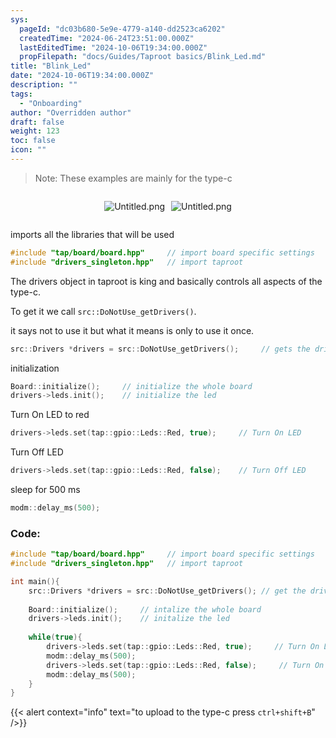 ```yaml
---
sys:
  pageId: "dc03b680-5e9e-4779-a140-dd2523ca6202"
  createdTime: "2024-06-24T23:51:00.000Z"
  lastEditedTime: "2024-10-06T19:34:00.000Z"
  propFilepath: "docs/Guides/Taproot basics/Blink_Led.md"
title: "Blink_Led"
date: "2024-10-06T19:34:00.000Z"
description: ""
tags:
  - "Onboarding"
author: "Overridden author"
draft: false
weight: 123
toc: false
icon: ""
---
```


> Note: These examples are mainly for the type-c

<div style="display: flex;flex-direction: row; column-gap:10px; max-width: 630px;justify-content: center;">
<div>

![Untitled.png](https://prod-files-secure.s3.us-west-2.amazonaws.com/d518164a-d88e-44d1-a4ee-3adb3bd8bce0/72690bef-2855-4fb7-bc56-e952c6e1f269/Untitled.png?X-Amz-Algorithm=AWS4-HMAC-SHA256&X-Amz-Content-Sha256=UNSIGNED-PAYLOAD&X-Amz-Credential=ASIAZI2LB4665BLXVTGZ%2F20250623%2Fus-west-2%2Fs3%2Faws4_request&X-Amz-Date=20250623T220821Z&X-Amz-Expires=3600&X-Amz-Security-Token=IQoJb3JpZ2luX2VjECUaCXVzLXdlc3QtMiJGMEQCIC58cRO1fMl4g7dKbtLczW7P%2BsKxVTtn352GV%2BwAjcI8AiBJQ%2FM%2B4PSiaj8oWcFoIagXTdmUN2PxbMfO8t64KuXq6yr%2FAwgeEAAaDDYzNzQyMzE4MzgwNSIMySBnjiGMiu449A1nKtwDldQTK7W2MDSbf%2FPNKCo9oegHZioHt4PCzA%2BcHJZDT%2BTAfqnM2ZG5WU8zEeX%2B6GoDPJfUrMFz%2FgIR9GgJno1EvDM5878aZC79a%2BuVFTCVrjpJMYS95WyCcDNHzEvl37vn1owQGIEegkUl7e6wuzvubC6A6AWzPFklzP4kRjvXfTufc72GgftLNgYgNwf31CRQsc3bDjPxVANMSI98JxVACbEOmt3a9itJLQislaFLqBZkCensXCoAAdnj0vs0h7qnJzk%2BqqNXPBqUHDqhmF31cfPdvl7jhrcon20c%2F4CpgzwWcUIH8J9pyp865gaIaaYEp4EWCmy8ncISLi637KQtJxP05ywpFCKANmxnmjxWXZd4KFYAGcmJi0eEbBDsDg3FOHRCPRAVdGgoEhA6Ci%2FEP2%2BKfZJiQDPcGi11DduLcRF22SmrditC6jq9ET5Ed5I520sWys5HuWW8ET%2F7hn7xDxiS3UvIqr4z8zG1OZXadxR46ONQervHAbEo%2FFnEHkixrVrFyG6HeeWOza3E6B8IpIxeetBhkareqeQ6i6Bhip385gR0BRAGgDgNap95x3f5Oc4tBM3uo7Pt7dICMi0q6rP5h3pkOHrdLOmrDSeQUgcR1nf%2FxavCxEXuP0kw8YLnwgY6pgHENrlHP5okRKbh68ONZ8BTViSoXU0xIo6VJ%2BVv9Ob0JAMInjYzEdkEcvj3bCkvNZMLOtPyv3b5Tab1eHihCZMl4g1vdjjN5HqYWuYub4lz0%2BHbz8SnaXmEI8TuvjhRipHgmNiHIA2dGh7JG1%2F2wH1XNucyS2pu8Gyg3NrV2AZKI8OM6bArufWtyG4mmummsH%2BU%2FPzPytCKjLTeUvmd4NBiMfJs%2Befb&X-Amz-Signature=befb3a353acaf89b1b3c49724c79916250151d9f4dd47067ecfc6a0577a874ae&X-Amz-SignedHeaders=host&x-amz-checksum-mode=ENABLED&x-id=GetObject)

</div>
<div>

![Untitled.png](https://prod-files-secure.s3.us-west-2.amazonaws.com/d518164a-d88e-44d1-a4ee-3adb3bd8bce0/87421930-1007-4f71-86ec-25221b515fdd/Untitled.png?X-Amz-Algorithm=AWS4-HMAC-SHA256&X-Amz-Content-Sha256=UNSIGNED-PAYLOAD&X-Amz-Credential=ASIAZI2LB4664BLXDKES%2F20250623%2Fus-west-2%2Fs3%2Faws4_request&X-Amz-Date=20250623T220821Z&X-Amz-Expires=3600&X-Amz-Security-Token=IQoJb3JpZ2luX2VjECUaCXVzLXdlc3QtMiJIMEYCIQCzzIi5PlF9QGdktJo01gqHL0hl8IffBDDUohtpZyw5VAIhAN0Hfd4QR5x6aGjb41fGe37ddzdUPAIhpJfKKmuCbwa6Kv8DCB0QABoMNjM3NDIzMTgzODA1IgxEf5y%2BSGXSQ6eYS0cq3AMYtW1J5yzwhmrXn3Zab9rwJeMf2WsXy9GTkjKcwgECsyG%2FgKaoXohWEmaJb0mWYPyiiiX05K4Twelu9Bp43eRDLphDxURLP%2BbE4rHgU3vIiMIZe9jrO77cJRmmWZfRMvT6U3BZDDuLJD%2BKcVi8oSoU0TC0E%2BJbydfni7i8gemIKf%2BcbECOOF2GpgCC5jt6PEz4e5gRyY4N4wrn590ahH6z%2BU9TxjU7bQAYFJ7JKrf5XAowa298RF4r5Jmb38HM0GozyNqb2XHjkbjEYgarW7NXksajzQCZqdgJwQtmRtVwa%2BxA38FU5o4yLgy3dHOFfwFXm%2BWRWmxDI3KPWjsZHVb%2FjLu%2F2fNgwfjgQUc%2BuKaBwxzOleUTSYLyTmTyPtcAk5C3ut4v%2FISNsF9dyGsAyFvPG07TlQnnGSvRY6ktKpP%2BR5UOWWIVGop4%2BsdPZq7bWPjGvUV6dLnkVJyzvlxWelc2MlvwD5Rar5uphEOM4ME%2BCvY%2Bpgo4rFh1ZABpqHjeptJwDwnCaPeuUmXbQkjTd9IFFbXgYn5wmpv35b3wMO9tKeHWkb6iq39J1XeFVO7PnALpl4YUniaQktrzc9NEO7YvG0k4Ya%2B2tJsew77ENIzmj32%2FxDbHhcQu29IpJjD97ebCBjqkAWOMerkWlgKmw5JEhvG4wFp3cW%2FvDlZQwx6GMz692u%2FzmiWbZX9d7IdaYEOhNCTH%2BlaPBnDbG90YnRvlWgFsgx4zYjwg9oW%2FnJfrkRmFzebpYYxXP%2FLU4ETBKtYaFJiHyIIFW8WRoX5NxRl0CE%2BpqFCivlW0tr8vUEOq1Sm%2F2T47IVV9Bs7QcExJpE4RNBadGo%2FJHzYnvjbJAzajoI5y98xxzHzK&X-Amz-Signature=aa9343f02026dd503c6f6834b29a5b4b7a9b43679f974ca4dae2f4a62cfb46e0&X-Amz-SignedHeaders=host&x-amz-checksum-mode=ENABLED&x-id=GetObject)

</div>
</div>

imports all the libraries that will be used

```cpp
#include "tap/board/board.hpp"     // import board specific settings
#include "drivers_singleton.hpp"   // import taproot
```

The drivers object in taproot is king and basically controls all aspects of the type-c.

To get it we call `src::DoNotUse_getDrivers()`.

it says not to use it but what it means is only to use it once.

```cpp
src::Drivers *drivers = src::DoNotUse_getDrivers();     // gets the driver object
```

initialization

```cpp
Board::initialize();     // initialize the whole board
drivers->leds.init();    // initialize the led
```

Turn On LED to red

```cpp
drivers->leds.set(tap::gpio::Leds::Red, true);     // Turn On LED
```

Turn Off LED

```cpp
drivers->leds.set(tap::gpio::Leds::Red, false);    // Turn Off LED
```

sleep for 500 ms

```cpp
modm::delay_ms(500);
```

### Code:

```cpp
#include "tap/board/board.hpp"     // import board specific settings
#include "drivers_singleton.hpp"   // import taproot

int main(){
    src::Drivers *drivers = src::DoNotUse_getDrivers(); // get the driver object
    
    Board::initialize();     // intalize the whole board
    drivers->leds.init();    // initalize the led
    
    while(true){
        drivers->leds.set(tap::gpio::Leds::Red, true);     // Turn On LED
        modm::delay_ms(500);
        drivers->leds.set(tap::gpio::Leds::Red, false);     // Turn On LED
        modm::delay_ms(500);
    }
}
```

{{< alert context="info" text="to upload to the type-c press `ctrl+shift+B`" />}}
